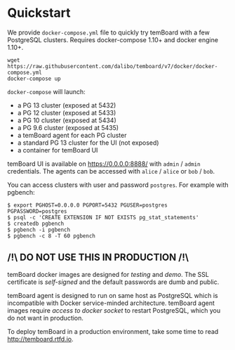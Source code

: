 # Quickstart

We provide `docker-compose.yml` file to quickly try temBoard with a few
PostgreSQL clusters. Requires docker-compose 1.10+ and docker engine 1.10+.

``` console
wget https://raw.githubusercontent.com/dalibo/temboard/v7/docker/docker-compose.yml
docker-compose up
```

`docker-compose` will launch:

- a PG 13 cluster (exposed at 5432)
- a PG 12 cluster (exposed at 5433)
- a PG 10 cluster (exposed at 5434)
- a PG 9.6 cluster (exposed at 5435)
- a temBoard agent for each PG cluster
- a standard PG 13 cluster for the UI (not exposed)
- a container for temBoard UI

temBoard UI is available on <https://0.0.0.0:8888/> with `admin` / `admin`
credentials. The agents can be accessed with `alice` / `alice` or `bob` / `bob`.

You can access clusters with user and password `postgres`. For example with
pgbench:

``` console
$ export PGHOST=0.0.0.0 PGPORT=5432 PGUSER=postgres PGPASSWORD=postgres
$ psql -c 'CREATE EXTENSION IF NOT EXISTS pg_stat_statements'
$ createdb pgbench
$ pgbench -i pgbench
$ pgbench -c 8 -T 60 pgbench
```

## /!\\ DO NOT USE THIS IN PRODUCTION /!\\

temBoard docker images are designed for *testing* and *demo*. The SSL
certificate is *self-signed* and the default passwords are dumb and public.

temBoard agent is designed to run on same host as PostgreSQL which is
incompatible with Docker service-minded architecture. temBoard agent images
require *access to docker socket* to restart PostgreSQL, which you do not want
in production.

To deploy temBoard in a production environment, take some time to
read <http://temboard.rtfd.io>.
